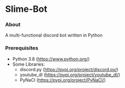 # Slime-Bot

### About
A multi-functional discord bot written in Python

### Prerequisites
- Python 3.8 (https://www.python.org/)
- Some Libraries:
  - discord.py (https://pypi.org/project/discord.py/)
  - youtube_dl (https://pypi.org/project/youtube_dl/)
  - PyNaCl (https://pypi.org/project/PyNaCl/)
  
